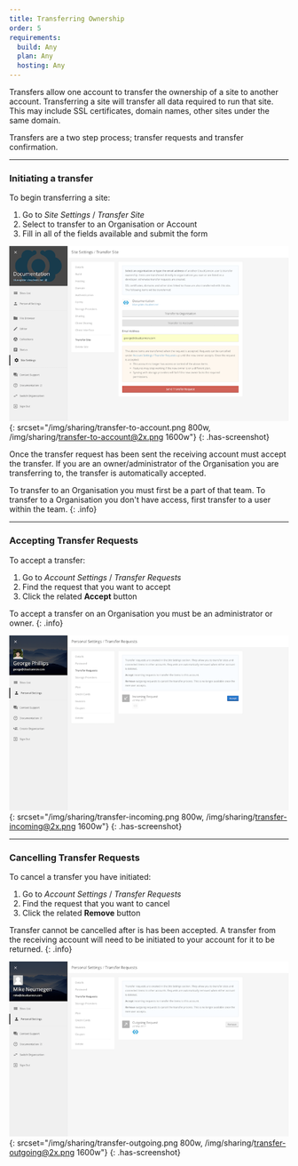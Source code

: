```yaml
---
title: Transferring Ownership
order: 5
requirements:
  build: Any
  plan: Any
  hosting: Any
---
```


Transfers allow one account to transfer the ownership of a site to another account. Transferring a site will transfer all data required to run that site. This may include SSL certificates, domain names, other sites under the same domain.

Transfers are a two step process; transfer requests and transfer confirmation.

---

### Initiating a transfer

To begin transferring a site:

1. Go to *Site Settings* / *Transfer Site*
2. Select to transfer to an Organisation or Account
3. Fill in all of the fields available and submit the form

![Transfering to an account](/img/sharing/transfer-to-account.png){: srcset="/img/sharing/transfer-to-account.png 800w, /img/sharing/transfer-to-account@2x.png 1600w"}
{: .has-screenshot}

Once the transfer request has been sent the receiving account must accept the transfer. If you are an owner/administrator of the Organisation you are transferring to, the transfer is automatically accepted.

To transfer to an Organisation you must first be a part of that team. To transfer to a Organisation you don't have access, first transfer to a user within the team.
{: .info}

---

### Accepting Transfer Requests

To accept a transfer:

1. Go to *Account Settings* / *Transfer Requests*
2. Find the request that you want to accept
3. Click the related **Accept** button

To accept a transfer on an Organisation you must be an administrator or owner.
{: .info}

![The transfer list on the receiving account](/img/sharing/transfer-incoming.png){: srcset="/img/sharing/transfer-incoming.png 800w, /img/sharing/transfer-incoming@2x.png 1600w"}
{: .has-screenshot}

---

### Cancelling Transfer Requests

To cancel a transfer you have initiated:

1. Go to *Account Settings* / *Transfer Requests*
2. Find the request that you want to cancel
3. Click the related **Remove** button

Transfer cannot be cancelled after is has been accepted. A transfer from the receiving account will need to be initiated to your account for it to be returned.
{: .info}

![The transfer list on the original account](/img/sharing/transfer-outgoing.png){: srcset="/img/sharing/transfer-outgoing.png 800w, /img/sharing/transfer-outgoing@2x.png 1600w"}
{: .has-screenshot}